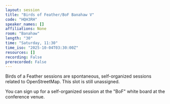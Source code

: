 ```yaml
---
layout: session
title: "Birds of Feather/BoF Banahaw V"
code: "HQH3RH"
speaker_names: []
affiliations: None
room: "Banahaw"
length: "30"
time: "Saturday, 11:30"
time_iso: "2025-10-04T03:30:00Z"
resources: []
recording: False
prerecorded: False
---
```


Birds of a Feather sessions are spontaneous, self-organized sessions related to OpenStreetMap. This slot is still unassigned.

You can sign up for a self-organized session at the &#34;BoF&#34; white board at the conference venue.

